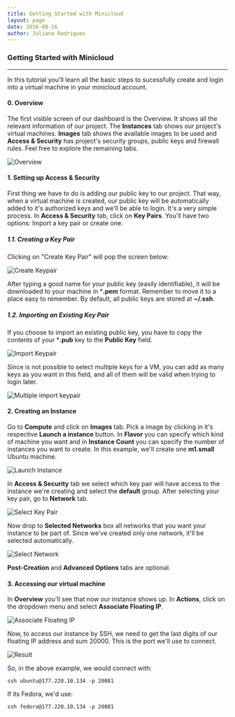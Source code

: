```yaml
---
title: Getting Started with Minicloud
layout: page
date: 2016-08-16
author: Juliana Rodrigues
---
```


### Getting Started with Minicloud

---

In this tutorial you'll learn all the basic steps to sucessfully create and login into a virtual machine in your minicloud account.

#### 0. Overview

The first visible screen of our dashboard is the Overview. It shows all the relevant information of our project. The **Instances** tab shows our project's virtual machines. **Images** tab shows the available images to be used and **Access & Security** has project's security groups, public keys and firewall rules. Feel free to explore the remaining tabs.

![Overview](minicloud-tutorial-imgs/overview.png)

#### 1. Setting up Access & Security

First thing we have to do is adding our public key to our project. That way, when a virtual machine is created, our public key will be automatically added to it's authorized keys and we'll be able to login. It's a very simple process. In **Access & Security** tab, click on **Key Pairs**. You'll have two options: Import a key pair or create one.

##### 1.1. Creating a Key Pair

Clicking on "Create Key Pair" will pop the screen below:

![Create Keypair](minicloud-tutorial-imgs/create-keypair.png)

After typing a good name for your public key (easily identifiable), it will be downloaded to your machine in ***.pem** format. Remember to move it to a place easy to remember. By default, all public keys are stored at **~/.ssh**.

##### 1.2. Importing an Existing Key Pair

If you choose to import an existing public key, you have to copy the contents of your ***.pub** key to the **Public Key** field.

![Import Keypair](minicloud-tutorial-imgs/import-keypair.png)

Since is not possible to select multiple keys for a VM, you can add as many keys as you want in this field, and all of them will be valid when trying to login later.

![Multiple import keypair](minicloud-tutorial-imgs/import-multiple-keypair.png)

#### 2. Creating an Instance

Go to **Compute** and click on **Images** tab. Pick a image by clicking in it's respective **Launch a instance** button. In **Flavor** you can specify which kind of machine you want and in **Instance Count** you can specify the number of instances you want to create. In this example, we'll create one **m1.small** Ubuntu machine.  

![Launch Instance](minicloud-tutorial-imgs/launch-instance.png)

In **Access & Security** tab we select which key pair will have access to the instance we're creating and select the **default** group. After selecting your key pair, go to **Network** tab.

![Select Key Pair](minicloud-tutorial-imgs/launch-instance-key.png)

Now drop to **Selected Networks** box all networks that you want your instance to be part of. Since we've created only one network, it'll be selected automatically.

![Select Network](minicloud-tutorial-imgs/launch-instance-network.png)

**Post-Creation** and **Advanced Options** tabs are optional.

#### 3. Accessing our virtual machine

In **Overview** you'll see that now our instance shows up. In **Actions**, click on the dropdown menu and select **Associate Floating IP**.

![Associate Floating IP](minicloud-tutorial-imgs/floating-ip.png)

Now, to access our instance by SSH, we need to get the last digits of our floating IP address and sum 20000. This is the port we'll use to connect.

![Result](minicloud-tutorial-imgs/result.png)

So, in the above example, we would connect with:

    ssh ubuntu@177.220.10.134 -p 20081

If its Fedora, we'd use:

    ssh fedora@177.220.10.134 -p 20081
